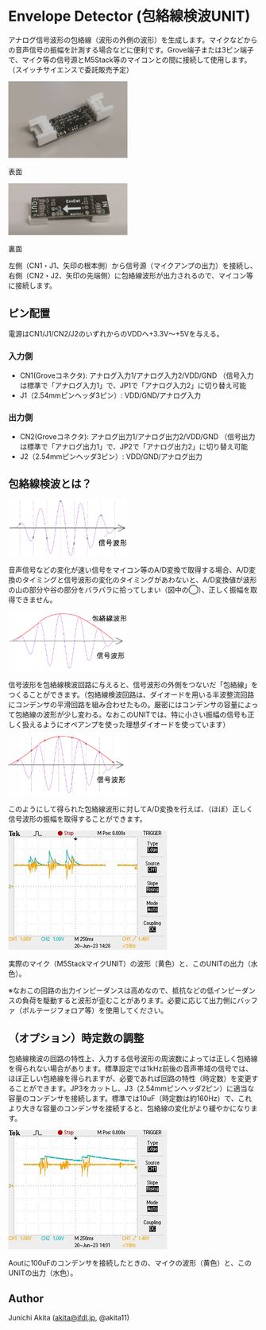 # Envelope Detector (包絡線検波UNIT)

アナログ信号波形の包絡線（波形の外側の波形）を生成します。マイクなどからの音声信号の振幅を計測する場合などに便利です。Grove端子または3ピン端子で、マイク等の信号源とM5Stack等のマイコンとの間に接続して使用します。（スイッチサイエンスで委託販売予定）

<img src="https://github.com/akita11/EnvDetUNIT/blob/main/EnvDet1.jpg" width="240px">

表面

<img src="https://github.com/akita11/EnvDetUNIT/blob/main/EnvDet2.jpg" width="240px">

裏面

左側（CN1・J1、矢印の根本側）から信号源（マイクアンプの出力）を接続し、右側（CN2・J2、矢印の先端側）に包絡線波形が出力されるので、マイコン等に接続します。

## ピン配置

電源はCN1/J1/CN2/J2のいずれからのVDDへ+3.3V〜+5Vを与える。

### 入力側

- CN1(Groveコネクタ): アナログ入力1/アナログ入力2/VDD/GND （信号入力は標準で「アナログ入力1」で、JP1で「アナログ入力2」に切り替え可能
- J1（2.54mmピンヘッダ3ピン）: VDD/GND/アナログ入力

### 出力側

- CN2(Groveコネクタ): アナログ出力1/アナログ出力2/VDD/GND （信号出力は標準で「アナログ出力1」で、JP2で「アナログ出力2」に切り替え可能
- J2（2.54mmピンヘッダ3ピン）: VDD/GND/アナログ出力


## 包絡線検波とは？

<img src="https://github.com/akita11/EnvDetUNIT/blob/main/wave1.png" width="240px">

音声信号などの変化が速い信号をマイコン等のA/D変換で取得する場合、A/D変換のタイミングと信号波形の変化のタイミングがあわないと、A/D変換値が波形の山の部分や谷の部分をバラバラに拾ってしまい（図中の◯）、正しく振幅を取得できません。


<img src="https://github.com/akita11/EnvDetUNIT/blob/main/EnvDet_wave.png" width="240px">

信号波形を包絡線検波回路に与えると、信号波形の外側をつないだ「包絡線」をつくることができます。（包絡線検波回路は、ダイオードを用いる半波整流回路にコンデンサの平滑回路を組み合わせたもの。厳密にはコンデンサの容量によって包絡線の波形が少し変わる。なおこのUNITでは、特に小さい振幅の信号も正しく扱えるようにオペアンプを使った理想ダイオードを使っています）

<img src="https://github.com/akita11/EnvDetUNIT/blob/main/wave2.png" width="240px">

このようにして得られた包絡線波形に対してA/D変換を行えば、（ほぼ）正しく信号波形の振幅を取得することができます。

<img src="https://github.com/akita11/EnvDetUNIT/blob/main/measured_wave1.jpg">

実際のマイク（M5StackマイクUNIT）の波形（黄色）と、このUNITの出力（水色）。

※なおこの回路の出力インピーダンスは高めなので、抵抗などの低インピーダンスの負荷を駆動すると波形が歪むことがあります。必要に応じて出力側にバッファ（ボルテージフォロア等）を使用してください。

## （オプション）時定数の調整

包絡線検波の回路の特性上、入力する信号波形の周波数によっては正しく包絡線を得られない場合があります。標準設定では1kHz前後の音声帯域の信号では、ほぼ正しい包絡線を得られますが、必要であれば回路の特性（時定数）を変更することができます。JP3をカットし、J3（2.54mmピンヘッダ2ピン）に適当な容量のコンデンサを接続します。標準では10uF（時定数は約160Hz）で、これより大きな容量のコンデンサを接続すると、包絡線の変化がより緩やかになります。

<img src="https://github.com/akita11/EnvDetUNIT/blob/main/measured_wave2.jpg">

Aoutに100uFのコンデンサを接続したときの、マイクの波形（黄色）と、このUNITの出力（水色）。


## Author

Junichi Akita (akita@ifdl.jp, @akita11)
